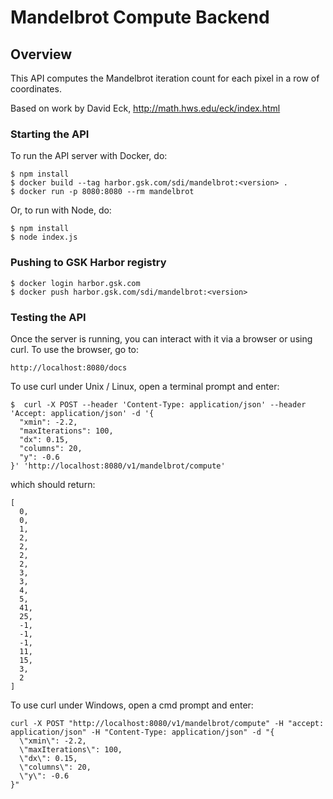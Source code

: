 # Mandelbrot Compute Backend

## Overview
This API computes the Mandelbrot iteration count for each pixel in a row of coordinates.

Based on work by David Eck, http://math.hws.edu/eck/index.html

### Starting the API
To run the API server with Docker, do:
```
$ npm install
$ docker build --tag harbor.gsk.com/sdi/mandelbrot:<version> .
$ docker run -p 8080:8080 --rm mandelbrot
```
Or, to run with Node, do:
```
$ npm install
$ node index.js
```

### Pushing to GSK Harbor registry
```
$ docker login harbor.gsk.com
$ docker push harbor.gsk.com/sdi/mandelbrot:<version>
```

### Testing the API
Once the server is running, you can interact with it via a browser or using curl.  To use the browser, go to:
```
http://localhost:8080/docs
```
To use curl under Unix / Linux, open a terminal prompt and enter:
```
$  curl -X POST --header 'Content-Type: application/json' --header 'Accept: application/json' -d '{
  "xmin": -2.2,
  "maxIterations": 100,
  "dx": 0.15,
  "columns": 20,
  "y": -0.6
}' 'http://localhost:8080/v1/mandelbrot/compute'
```
which should return:
```
[
  0,
  0,
  1,
  2,
  2,
  2,
  2,
  3,
  3,
  4,
  5,
  41,
  25,
  -1,
  -1,
  -1,
  11,
  15,
  3,
  2
]
```
To use curl under Windows, open a cmd prompt and enter:
```
curl -X POST "http://localhost:8080/v1/mandelbrot/compute" -H "accept: application/json" -H "Content-Type: application/json" -d "{
  \"xmin\": -2.2,
  \"maxIterations\": 100,
  \"dx\": 0.15,
  \"columns\": 20,
  \"y\": -0.6
}"
```

